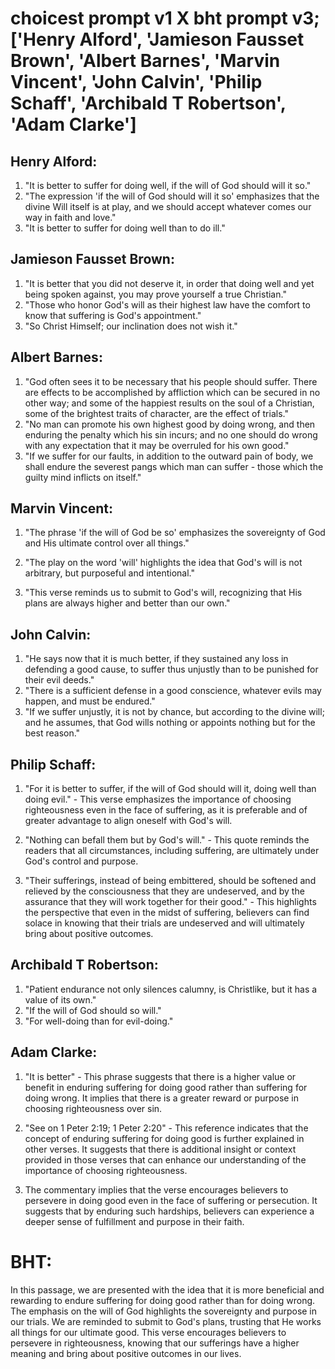 # choicest prompt v1 X bht prompt v3; ['Henry Alford', 'Jamieson Fausset Brown', 'Albert Barnes', 'Marvin Vincent', 'John Calvin', 'Philip Schaff', 'Archibald T Robertson', 'Adam Clarke']

## Henry Alford:
1. "It is better to suffer for doing well, if the will of God should will it so." 
2. "The expression 'if the will of God should will it so' emphasizes that the divine Will itself is at play, and we should accept whatever comes our way in faith and love." 
3. "It is better to suffer for doing well than to do ill."

## Jamieson Fausset Brown:
1. "It is better that you did not deserve it, in order that doing well and yet being spoken against, you may prove yourself a true Christian."
2. "Those who honor God's will as their highest law have the comfort to know that suffering is God's appointment."
3. "So Christ Himself; our inclination does not wish it."

## Albert Barnes:
1. "God often sees it to be necessary that his people should suffer. There are effects to be accomplished by affliction which can be secured in no other way; and some of the happiest results on the soul of a Christian, some of the brightest traits of character, are the effect of trials."
2. "No man can promote his own highest good by doing wrong, and then enduring the penalty which his sin incurs; and no one should do wrong with any expectation that it may be overruled for his own good."
3. "If we suffer for our faults, in addition to the outward pain of body, we shall endure the severest pangs which man can suffer - those which the guilty mind inflicts on itself."

## Marvin Vincent:
1. "The phrase 'if the will of God be so' emphasizes the sovereignty of God and His ultimate control over all things." 

2. "The play on the word 'will' highlights the idea that God's will is not arbitrary, but purposeful and intentional." 

3. "This verse reminds us to submit to God's will, recognizing that His plans are always higher and better than our own."

## John Calvin:
1. "He says now that it is much better, if they sustained any loss in defending a good cause, to suffer thus unjustly than to be punished for their evil deeds." 
2. "There is a sufficient defense in a good conscience, whatever evils may happen, and must be endured." 
3. "If we suffer unjustly, it is not by chance, but according to the divine will; and he assumes, that God wills nothing or appoints nothing but for the best reason."

## Philip Schaff:
1. "For it is better to suffer, if the will of God should will it, doing well than doing evil." - This verse emphasizes the importance of choosing righteousness even in the face of suffering, as it is preferable and of greater advantage to align oneself with God's will.

2. "Nothing can befall them but by God's will." - This quote reminds the readers that all circumstances, including suffering, are ultimately under God's control and purpose.

3. "Their sufferings, instead of being embittered, should be softened and relieved by the consciousness that they are undeserved, and by the assurance that they will work together for their good." - This highlights the perspective that even in the midst of suffering, believers can find solace in knowing that their trials are undeserved and will ultimately bring about positive outcomes.

## Archibald T Robertson:
1. "Patient endurance not only silences calumny, is Christlike, but it has a value of its own."
2. "If the will of God should so will."
3. "For well-doing than for evil-doing."

## Adam Clarke:
1. "It is better" - This phrase suggests that there is a higher value or benefit in enduring suffering for doing good rather than suffering for doing wrong. It implies that there is a greater reward or purpose in choosing righteousness over sin.

2. "See on 1 Peter 2:19; 1 Peter 2:20" - This reference indicates that the concept of enduring suffering for doing good is further explained in other verses. It suggests that there is additional insight or context provided in those verses that can enhance our understanding of the importance of choosing righteousness.

3. The commentary implies that the verse encourages believers to persevere in doing good even in the face of suffering or persecution. It suggests that by enduring such hardships, believers can experience a deeper sense of fulfillment and purpose in their faith.


# BHT:
In this passage, we are presented with the idea that it is more beneficial and rewarding to endure suffering for doing good rather than for doing wrong. The emphasis on the will of God highlights the sovereignty and purpose in our trials. We are reminded to submit to God's plans, trusting that He works all things for our ultimate good. This verse encourages believers to persevere in righteousness, knowing that our sufferings have a higher meaning and bring about positive outcomes in our lives.